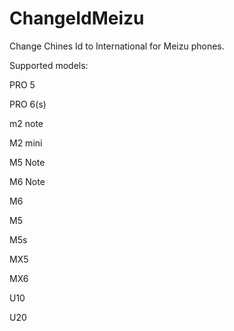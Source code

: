 # ChangeIdMeizu
Change Chines Id to International for Meizu phones.

Supported models:

PRO 5

PRO 6(s)

m2 note

M2 mini

M5 Note

M6 Note

M6

M5

M5s

MX5

MX6

U10

U20
